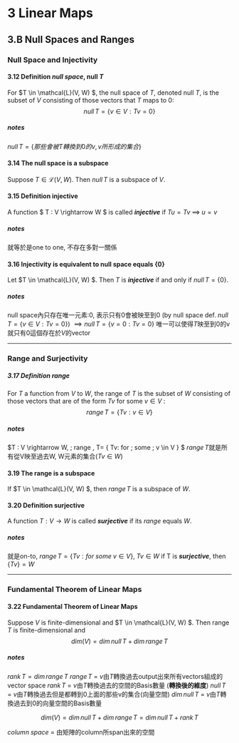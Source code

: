 # 3 Linear Maps

## 3.B Null Spaces and Ranges

### Null Space and Injectivity
#### 3.12 Definition ***null space***, null $T$
For $T \in \mathcal{L}(V, W) $, the null space of $T$, denoted null $T$, is the subset of $V$ consisting of those vectors that $T$ maps to $0$:
$$null\, T = \{ v \in V : Tv = 0 \}$$

##### notes
$null\, T = \{ 那些會被T轉換到0的v, v所形成的集合\}$

#### 3.14 The null space is a subspace
Suppose $T \in \mathcal{L}(V,W)$. Then $null\,T$ is a subspace of $V$.


#### 3.15 Definition injective
A function $ T : V \rightarrow W  $ is called ***injective*** if $Tu = Tv \;  \implies \; u = v$

##### notes
就等於是one to one, 不存在多對一關係

#### 3.16 Injectivity is equivalent to null space equals $\{0\}$
Let $T \in \mathcal{L}(V, W) $. Then $T$ is ***injective*** if and only if $null\,T = \{0\}$.

##### notes
null space內只存在唯一元素:0, 表示只有0會被映至到0 (by null space def. $null\, T = \{ v \in V : Tv = 0 \}$) $\implies null\,T=\{ v = 0: Tv = 0\}$ 唯一可以使得$T$映至到$0$的v就只有$0$這個存在於$V$的vector
***
### Range and Surjectivity
##### 3.17 Definition range
For $T$ a function from $V$ to $W$, the range of $T$ is the subset of $W$ consisting of those vectors that are of the form $Tv$ for some $v \in V$ :
$$range \, T = \{ Tv: v \in V \}$$

##### notes
$T : V \rightarrow W, \; range \, T= \{ Tv: for \; some \; v \in V \} $
$range \, T$就是所有從V映至過去W, W元素的集合($Tv \in W$)

#### 3.19 The range is a subspace
If $T \in \mathcal{L}(V, W) $, then $range \, T$ is a subspace of $W$.

#### 3.20 Definition surjective
A function $T : V \rightarrow W$ is called ***surjective*** if its $range$ equals $W$.
##### notes
就是on-to, $range \, T = \{ Tv: for \; some \; v \in V \}, \; Tv \in W$
if T is ***surjective***, then $\{Tv\}=W$

***

### Fundamental Theorem of Linear Maps

#### 3.22 Fundamental Theorem of Linear Maps
Suppose $V$ is finite-dimensional and $T \in \mathcal{L}(V, W) $. Then range $T$ is finite-dimensional and $$dim (V) =  dim \, null \, T + dim \, range \, T$$

##### notes
$rank\,T = dim \, range \, T$
$range \, T$ = $v$由$T$轉換過去output出來所有vectors組成的vector space
$rank\,T$ = $v$由$T$轉換過去的空間的Basis數量 (**轉換後的維度**)
$null \, T$ = $v$由$T$轉換過去但是都轉到0上面的那些v的集合(向量空間)
$dim \, null\, T$ = $v$由$T$轉換過去到0的向量空間的Basis數量

$$ dim(V) = dim\,null\,T + dim\,range\,T = dim\,null\,T + rank \, T $$

$column \; space$ = 由矩陣的column所span出來的空間
